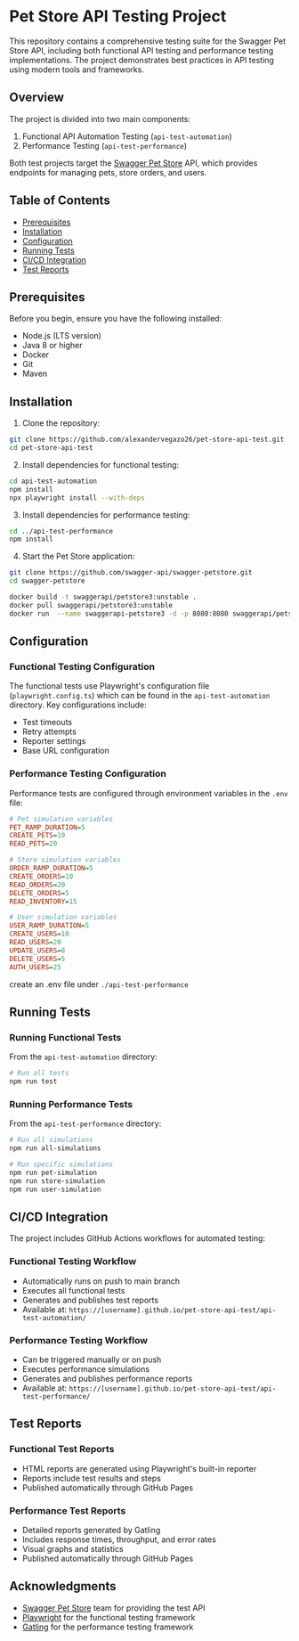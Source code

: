 # Pet Store API Testing Project

This repository contains a comprehensive testing suite for the Swagger Pet Store API, including both functional API testing and performance testing implementations. The project demonstrates best practices in API testing using modern tools and frameworks.

## Overview

The project is divided into two main components:

1. Functional API Automation Testing (`api-test-automation`)
2. Performance Testing (`api-test-performance`)

Both test projects target the [Swagger Pet Store](https://github.com/swagger-api/swagger-petstore) API, which provides endpoints for managing pets, store orders, and users.

## Table of Contents

- [Prerequisites](#prerequisites)
- [Installation](#installation)
- [Configuration](#configuration)
- [Running Tests](#running-tests)
- [CI/CD Integration](#cicd-integration)
- [Test Reports](#test-reports)

## Prerequisites

Before you begin, ensure you have the following installed:

- Node.js (LTS version)
- Java 8 or higher
- Docker
- Git
- Maven

## Installation

1. Clone the repository:

```bash
git clone https://github.com/alexandervegazo26/pet-store-api-test.git
cd pet-store-api-test
```

2. Install dependencies for functional testing:

```bash
cd api-test-automation
npm install
npx playwright install --with-deps
```

3. Install dependencies for performance testing:

```bash
cd ../api-test-performance
npm install
```

4. Start the Pet Store application:

```bash
git clone https://github.com/swagger-api/swagger-petstore.git
cd swagger-petstore

docker build -t swaggerapi/petstore3:unstable .
docker pull swaggerapi/petstore3:unstable
docker run  --name swaggerapi-petstore3 -d -p 8080:8080 swaggerapi/petstore3:unstable
```

## Configuration

### Functional Testing Configuration

The functional tests use Playwright's configuration file (`playwright.config.ts`) which can be found in the `api-test-automation` directory. Key configurations include:

- Test timeouts
- Retry attempts
- Reporter settings
- Base URL configuration

### Performance Testing Configuration

Performance tests are configured through environment variables in the `.env` file:

```ini
# Pet simulation variables
PET_RAMP_DURATION=5
CREATE_PETS=10
READ_PETS=20

# Store simulation variables
ORDER_RAMP_DURATION=5
CREATE_ORDERS=10
READ_ORDERS=20
DELETE_ORDERS=5
READ_INVENTORY=15

# User simulation variables
USER_RAMP_DURATION=5
CREATE_USERS=10
READ_USERS=20
UPDATE_USERS=8
DELETE_USERS=5
AUTH_USERS=25
```

create an .env file under `./api-test-performance`

## Running Tests

### Running Functional Tests

From the `api-test-automation` directory:

```bash
# Run all tests
npm run test
```

### Running Performance Tests

From the `api-test-performance` directory:

```bash
# Run all simulations
npm run all-simulations

# Run specific simulations
npm run pet-simulation
npm run store-simulation
npm run user-simulation
```

## CI/CD Integration

The project includes GitHub Actions workflows for automated testing:

### Functional Testing Workflow

- Automatically runs on push to main branch
- Executes all functional tests
- Generates and publishes test reports
- Available at: `https://[username].github.io/pet-store-api-test/api-test-automation/`

### Performance Testing Workflow

- Can be triggered manually or on push
- Executes performance simulations
- Generates and publishes performance reports
- Available at: `https://[username].github.io/pet-store-api-test/api-test-performance/`

## Test Reports

### Functional Test Reports

- HTML reports are generated using Playwright's built-in reporter
- Reports include test results and steps
- Published automatically through GitHub Pages

### Performance Test Reports

- Detailed reports generated by Gatling
- Includes response times, throughput, and error rates
- Visual graphs and statistics
- Published automatically through GitHub Pages

## Acknowledgments

- [Swagger Pet Store](https://github.com/swagger-api/swagger-petstore) team for providing the test API
- [Playwright](https://playwright.dev/) for the functional testing framework
- [Gatling](https://gatling.io/) for the performance testing framework
